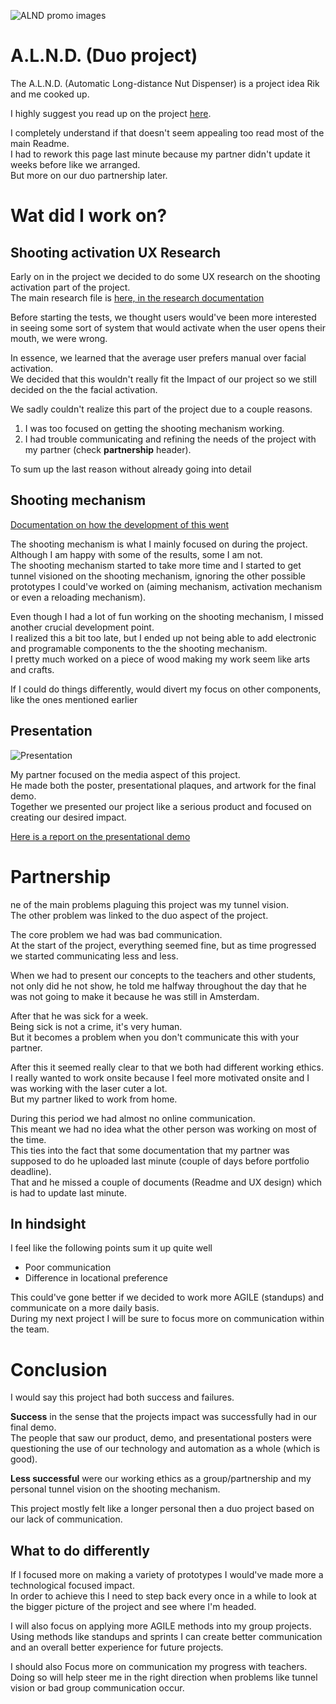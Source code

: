 ![ALND promo images](https://raw.githubusercontent.com/Rudolfisky/ALND/main/Media/Promo%20material/ALND%20Drawing.png)

# A.L.N.D. (Duo project) 
The A.L.N.D. (Automatic Long-distance Nut Dispenser) is a project idea Rik and me cooked up. 

I highly suggest you read up on the project [here](https://github.com/Rudolfisky/ALND).

I completely understand if that doesn't seem appealing too read most of the main Readme.<br/> 
I had to rework this page last minute because my partner didn't update it weeks before like we arranged.<br/> 
But more on our duo partnership later.

# Wat did I work on?

## Shooting activation UX Research
Early on in the project we decided to do some UX research on the shooting activation part of the project.<br/> 
The main research file is 
[here, in the research documentation](https://github.com/Rudolfisky/ALND/blob/main/Research/UI%20Manual%20or%20Auto%20activation%20MK1.md)

Before starting the tests, we thought users would've been more interested in seeing some sort of system that would activate when the user opens their mouth, we were wrong.

In essence, we learned that the average user prefers manual over facial activation.<br/> 
We decided that this wouldn't really fit the Impact of our project so we still decided on the the facial activation.

We sadly couldn't realize this part of the project due to a couple reasons.

1. I was too focused on getting the shooting mechanism working.
2. I had trouble communicating and refining the needs of the project with my partner (check **partnership** header).

To sum up the last reason without already going into detail

## Shooting mechanism

[Documentation on how the development of this went](https://github.com/Rudolfisky/ALND/blob/main/Research/Shooting%20Mechanism.md)

The shooting mechanism is what I mainly focused on during the project. Although I am happy with some of the results, some I am not.<br/> 
The shooting mechanism started to take more time and I started to get tunnel visioned on the shooting mechanism, ignoring the other possible prototypes I could've worked on (aiming mechanism, activation mechanism or even a reloading mechanism). 

Even though I had a lot of fun working on the shooting mechanism, I missed another crucial development point.<br/> 
I realized this a bit too late, but I ended up not being able to add electronic and programable components to the the shooting mechanism.<br/> 
I pretty much worked on a piece of wood making my work seem like arts and crafts. 

If I could do things differently, would divert my focus on other components, like the ones mentioned earlier

## Presentation
![Presentation](https://github.com/Rudolfisky/ALND/raw/main/Media/Demo/Demo%20setup%201.jpg)

My partner focused on the media aspect of this project.<br/> 
He made both the poster, presentational plaques, and artwork for the final demo.<br/> 
Together we presented our project like a serious product and focused on creating our desired impact.

[Here is a report on the presentational demo](https://github.com/Rudolfisky/ALND/blob/main/Presentation.md)

# Partnership
ne of the main problems plaguing this project was my tunnel vision.<br/> 
The other problem was linked to the duo aspect of the project.<br/> 

The core problem we had was bad communication.<br/> 
At the start of the project, everything seemed fine, but as time progressed we started communicating less and less.

When we had to present our concepts to the teachers and other students, not only did he not show, he told me halfway throughout the day that he was not going to make it because he was still in Amsterdam.<br/> 

After that he was sick for a week.<br/> 
Being sick is not a crime, it's very human.<br/> 
But it becomes a problem when you don't communicate this with your partner.<br/> 

After this it seemed really clear to that we both had different working ethics.<br/> 
I really wanted to work onsite because I feel more motivated onsite and I was working with the laser cuter a lot.<br/> 
But my partner liked to work from home.<br/> 

During this period we had almost no online communication.<br/> 
This meant we had no idea what the other person was working on most of the time.<br/> 
This ties into the fact that some documentation that my partner was supposed to do he uploaded last minute (couple of days before portfolio deadline).<br/> 
That and he missed a couple of documents (Readme and UX design) which is had to update last minute.

## In hindsight
I feel like the following points sum it up quite well
- Poor communication
- Difference in locational preference

This could've gone better if we decided to work more AGILE (standups) and communicate on a more daily basis.<br/> 
During my next project I will be sure to focus more on communication within the team.

# Conclusion
I would say this project had both success and failures.

**Success** in the sense that the projects impact was successfully had in our final demo.<br/> 
The people that saw our product, demo, and presentational posters were questioning the use of our technology and automation as a whole (which is good).

**Less successful** were our working ethics as a group/partnership and my personal tunnel vision on the shooting mechanism.

This project mostly felt like a longer personal then a duo project based on our lack of communication.

## What to do differently 

If I focused more on making a variety of prototypes I would've made more a technological focused impact.<br/>
In order to achieve this I need to step back every once in a while to look at the bigger picture of the project and see where I'm headed.

I will also focus on applying more AGILE methods into my group projects. Using methods like standups and sprints I can create better communication and an overall better experience for future projects.

I should also Focus more on communication my progress with teachers.<br/> 
Doing so will help steer me in the right direction when problems like tunnel vision or bad group communication occur.
